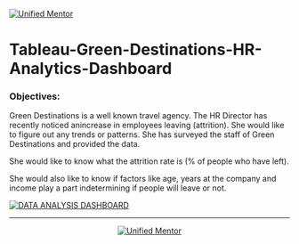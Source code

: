 <noscript><a href='https://unifiedmentor.podia.com/'><img alt='Unified Mentor' src='https://github.com/user-attachments/assets/8013bc2b-0a2b-4c08-93f9-3d4daffe430f' /></a></noscript>

# Tableau-Green-Destinations-HR-Analytics-Dashboard
### Objectives:
Green Destinations is a well known travel agency. The HR Director has recently noticed anincrease in employees leaving (attrition). She would like to figure out any trends or patterns. She has surveyed the staff of Green Destinations and provided the data.

She would like to know what the attrition rate is (% of people who have left).

She would also like to know if factors like age, years at the company and income play a part indetermining if people will leave or not. 


<noscript><a href='https://public.tableau.com/app/profile/chinmai.nimgade'><img alt='DATA ANALYSIS DASHBOARD ' src='https://github.com/user-attachments/assets/e68a482a-9854-4867-93f2-9ee28a60fc7c' style='border: none' /></a></noscript>

***
<div align=center>
<noscript align=center><a href='https://unifiedmentor.podia.com/'><img alt='Unified Mentor' src='https://github.com/user-attachments/assets/7a2d4c1a-a01c-4e97-9074-b9660a430a29' style='border: none' /></a></noscript>
</div>
